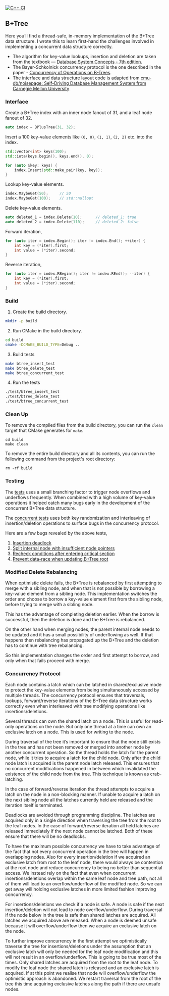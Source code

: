 [![C++ CI](https://github.com/jcsherin/btree/actions/workflows/ci.yml/badge.svg)](https://github.com/jcsherin/btree/actions/workflows/ci.yml)

## B+Tree

Here you’ll find a thread-safe, in-memory implementation of the B+Tree
data structure. I wrote this to learn first-hand the challenges involved
in implementing a concurrent data structure correctly.

- The algorithm for key-value lookups, insertion and deletion are taken from the
  textbook — [Database System Concepts - 7th edition](https://db-book.com/).
- The Bayer-Schkolnick concurrency protocol is the one described in the
  paper - [Concurrency of Operations on B-Trees](https://pages.cs.wisc.edu/~david/courses/cs758/Fall2007/papers/Concurrency%20of%20Operations.pdf).
- The interface and data structure layout code is adapted
  from [cmu-db/noisepage: Self-Driving Database Management System from Carnegie Mellon University](https://github.com/cmu-db/noisepage)

### Interface

Create a B+Tree index with an inner node fanout of 31, and a leaf node
fanout of 32.

```c++
auto index = BPlusTree(31, 32);
```

Insert a 100 key-value elements like `(0, 0)`, `(1, 1)`, `(2, 2)` etc.
into the index.

```c++
std::vector<int> keys(100);
std::iota(keys.begin(), keys.end(), 0);

for (auto &key: keys) {
	index.Insert(std::make_pair(key, key));
} 
```

Lookup key-value elements.

```c++
index.MaybeGet(50); 	// 50
index.MaybeGet(100); 	// std::nullopt
```

Delete key-value elements.

```c++
auto deleted_1 = index.Delete(10); 		// deleted_1: true
auto deleted_2 = index.Delete(110); 	// deleted_2: false
```

Forward iteration,

```c++
for (auto iter = index.Begin(); iter != index.End(); ++iter) {
	int key = (*iter).first;
	int value = (*iter).second;
}
```

Reverse iteration,

```c++
for (auto iter = index.RBegin(); iter != index.REnd(); --iter) {
	int key = (*iter).first;
	int value = (*iter).second;
}
```

### Build

1. Create the build directory.

```sh
mkdir -p build
```

2. Run CMake in the build directory.

```sh
cd build
cmake -DCMAKE_BUILD_TYPE=Debug ..
```

3. Build tests

```sh
make btree_insert_test
make btree_delete_test
make btree_concurrent_test
```

4. Run the tests

```sh
./test/btree_insert_test
./test/btree_delete_test
./test/btree_concurrent_test
```

### Clean Up

To remove the compiled files from the build directory, you can run the `clean` target that CMake generates for `make`.

```shell
cd build
make clean
```

To remove the entire build directory and all its contents, you can run the following command from the project's root
directory:

```shell
rm -rf build
```

### Testing

The [tests](https://github.com/jcsherin/btree/tree/main/test) uses a
small branching factor to trigger node overflows and underflows
frequently. When combined with a high volume of key-value operations it
helped catch many bugs early in the development of the concurrent B+Tree
data structure.

The [concurrent tests](https://github.com/jcsherin/btree/blob/main/test/btree_concurrent_test.cpp)
uses both key randomization and interleaving of insertion/deletion
operations to surface bugs in the concurrency protocol.

Here are a few bugs revealed by the above tests,

1. [Insertion deadlock](https://github.com/jcsherin/btree/blob/main/src/bplustree.h#L993-L1006)
2. [Split internal node with insufficient node pointers](https://github.com/jcsherin/btree/blob/aa2c6c22f1cc47cd4ea1aa3f98443e5140f6cc05/src/bplustree.h#L1023-L1048)
3. [Recheck conditions after entering critical section](https://github.com/jcsherin/btree/blame/aa2c6c22f1cc47cd4ea1aa3f98443e5140f6cc05/src/bplustree.h#L1191-L1203)
4. [Prevent data-race when updating B+Tree root](https://github.com/jcsherin/btree/blame/aa2c6c22f1cc47cd4ea1aa3f98443e5140f6cc05/src/bplustree.h#L1501-L1517)

### Modified Delete Rebalancing

When optimistic delete fails, the B+Tree is rebalanced by first
attempting to merge with a sibling node, and when that is not possible
by borrowing a key-value element from a sibling node. This
implementation switches the order and choose to borrow a key-value
element first from the sibling node, before trying to merge with a
sibling node.

This has the advantage of completing deletion earlier. When the borrow
is successful, then the deletion is done and the B+Tree is rebalanced.

On the other hand when merging nodes, the parent internal node needs to
be updated and it has a small possibility of underflowing as well. If
that happens then rebalancing has propagated up the B+Tree and the
deletion has to continue with tree rebalancing.

So this implementation changes the order and first attempt to borrow,
and only when that fails proceed with merge.

### Concurrency Protocol

Each node contains a latch which can be latched in shared/exclusive mode
to protect the key-value elements from being simultaneously accessed by
multiple threads. The concurrency protocol ensures that traversals,
lookups, forward/reverse iterations of the B+Tree data structure works
correctly even when interleaved with tree modifying operations like
insertions/deletions.

Several threads can own the shared latch on a node. This is useful for
read-only operations on the node. But only one thread at a time can own
an exclusive latch on a node. This is used for writing to the node.

During traversal of the tree it’s important to ensure that the node
still exists in the tree and has not been removed or merged into another
node by another concurrent operation. So the thread holds the latch for
the parent node, while it tries to acquire a latch for the child node.
Only after the child node latch is acquired is the parent node latch
released. This ensures that no concurrent modifications happened in
between which invalidated the existence of the child node from the tree.
This technique is known as crab-latching.

In the case of forward/reverse iteration the thread attempts to acquire
a latch on the node in a non-blocking manner. If unable to acquire a
latch on the next sibling node all the latches currently held are
released and the iteration itself is terminated.

Deadlocks are avoided through programming discipline. The latches are
acquired only in a single direction when traversing the tree from the
root to the leaf nodes. In the case of forward/reverse iteration all
held latches are released immediately if the next node cannot be
latched. Both of these ensure that there will be no deadlocks.

To have the maximum possible concurrency we have to take advantage of
the fact that not every concurrent operation in the tree will happen in
overlapping nodes. Also for every insertion/deletion if we acquired an
exclusive latch from root to the leaf node, there would always be
contention at the root node and reduce concurrency to being no better
than sequential access. We instead rely on the fact that even when
concurrent insertions/deletions overlap within the same leaf node and
tree path, not all of them will lead to an overflow/underflow of the
modified node. So we can get away will holding exclusive latches in more
limited fashion improving concurrency.

For insertions/deletions we check if a node is safe. A node is safe if
the next insertion/deletion will not lead to node overflow/underflow.
During traversal if the node below in the tree is safe then shared
latches are acquired. All latches we acquired above are released. When a
node is deemed unsafe because it will overflow/underflow then we acquire
an exclusive latch on the node.

To further improve concurrency in the first attempt we optimistically
traverse the tree for insertions/deletions under the assumption that an
exclusive latch will only be needed for the leaf node modification and
this will not result in an overflow/underflow. This is going to be true
most of the times. Only shared latches are acquired from the root to the
leaf node. To modify the leaf node the shared latch is released and an
exclusive latch is acquired. If at this point we realise that node will
overflow/underflow the optimistic approach is abandoned. We restart
traversal from the root of the tree this time acquiring exclusive
latches along the path if there are unsafe nodes.
